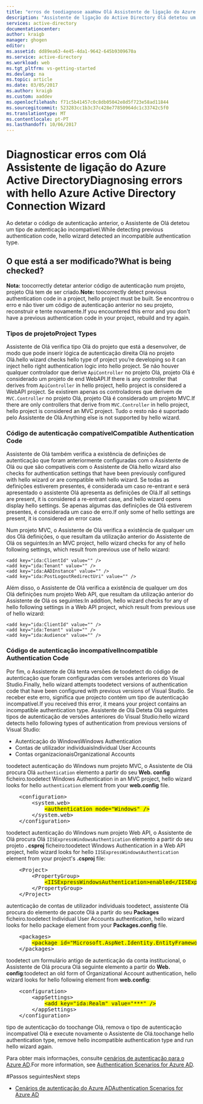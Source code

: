 ```yaml
---
title: "erros de toodiagnose aaaHow Olá Assistente de ligação do Azure Active Directory"
description: "Assistente de ligação do Active Directory Olá detetou um tipo de autenticação incompatível"
services: active-directory
documentationcenter: 
author: kraigb
manager: ghogen
editor: 
ms.assetid: dd89ea63-4e45-4da1-9642-645b9309670a
ms.service: active-directory
ms.workload: web
ms.tgt_pltfrm: vs-getting-started
ms.devlang: na
ms.topic: article
ms.date: 03/05/2017
ms.author: kraigb
ms.custom: aaddev
ms.openlocfilehash: f71c5b41457c0c8db05042e8d5f723e58ad11844
ms.sourcegitcommit: 523283cc1b3c37c428e77850964dc1c33742c5f0
ms.translationtype: MT
ms.contentlocale: pt-PT
ms.lasthandoff: 10/06/2017
---
```

# <a name="diagnosing-errors-with-hello-azure-active-directory-connection-wizard"></a><span data-ttu-id="5c9f8-103">Diagnosticar erros com Olá Assistente de ligação do Azure Active Directory</span><span class="sxs-lookup"><span data-stu-id="5c9f8-103">Diagnosing errors with hello Azure Active Directory Connection Wizard</span></span>
<span data-ttu-id="5c9f8-104">Ao detetar o código de autenticação anterior, o Assistente de Olá detetou um tipo de autenticação incompatível.</span><span class="sxs-lookup"><span data-stu-id="5c9f8-104">While detecting previous authentication code, hello wizard detected an incompatible authentication type.</span></span>   

## <a name="what-is-being-checked"></a><span data-ttu-id="5c9f8-105">O que está a ser modificado?</span><span class="sxs-lookup"><span data-stu-id="5c9f8-105">What is being checked?</span></span>
<span data-ttu-id="5c9f8-106">**Nota:** toocorrectly detetar anterior código de autenticação num projeto, projeto Olá tem de ser criado.</span><span class="sxs-lookup"><span data-stu-id="5c9f8-106">**Note:** toocorrectly detect previous authentication code in a project, hello project must be built.</span></span>  <span data-ttu-id="5c9f8-107">Se encontrou o erro e não tiver um código de autenticação anterior no seu projeto, reconstruir e tente novamente.</span><span class="sxs-lookup"><span data-stu-id="5c9f8-107">If you encountered this error and you don't have a previous authentication code in your project, rebuild and try again.</span></span>

### <a name="project-types"></a><span data-ttu-id="5c9f8-108">Tipos de projeto</span><span class="sxs-lookup"><span data-stu-id="5c9f8-108">Project Types</span></span>
<span data-ttu-id="5c9f8-109">Assistente de Olá verifica tipo Olá do projeto que está a desenvolver, de modo que pode inserir lógica de autenticação direita Olá no projeto Olá.</span><span class="sxs-lookup"><span data-stu-id="5c9f8-109">hello wizard checks hello type of project you’re developing so it can inject hello right authentication logic into hello project.</span></span>  <span data-ttu-id="5c9f8-110">Se não houver qualquer controlador que derive `ApiController` no projeto Olá, projeto Olá é considerado um projeto de end WebAPI.</span><span class="sxs-lookup"><span data-stu-id="5c9f8-110">If there is any controller that derives from `ApiController` in hello project, hello project is considered a WebAPI project.</span></span>  <span data-ttu-id="5c9f8-111">Se existirem apenas os controladores que derivem de `MVC.Controller` no projeto Olá, projeto Olá é considerado um projeto MVC.</span><span class="sxs-lookup"><span data-stu-id="5c9f8-111">If there are only controllers that derive from `MVC.Controller` in hello project, hello project is considered an MVC project.</span></span>  <span data-ttu-id="5c9f8-112">Tudo o resto não é suportado pelo Assistente de Olá.</span><span class="sxs-lookup"><span data-stu-id="5c9f8-112">Anything else is not supported by hello wizard.</span></span>

### <a name="compatible-authentication-code"></a><span data-ttu-id="5c9f8-113">Código de autenticação compatível</span><span class="sxs-lookup"><span data-stu-id="5c9f8-113">Compatible Authentication Code</span></span>
<span data-ttu-id="5c9f8-114">Assistente de Olá também verifica a existência de definições de autenticação que foram anteriormente configuradas com o Assistente de Olá ou que são compatíveis com o Assistente de Olá.</span><span class="sxs-lookup"><span data-stu-id="5c9f8-114">hello wizard also checks for authentication settings that have been previously configured with hello wizard or are compatible with hello wizard.</span></span>  <span data-ttu-id="5c9f8-115">Se todas as definições estiverem presentes, é considerada um caso re-entrant e será apresentado o assistente Olá apresenta as definições de Olá.</span><span class="sxs-lookup"><span data-stu-id="5c9f8-115">If all settings are present, it is considered a re-entrant case, and hello wizard opens display hello settings.</span></span>  <span data-ttu-id="5c9f8-116">Se apenas algumas das definições de Olá estiverem presentes, é considerada um caso de erro.</span><span class="sxs-lookup"><span data-stu-id="5c9f8-116">If only some of hello settings are present, it is considered an error case.</span></span>

<span data-ttu-id="5c9f8-117">Num projeto MVC, o Assistente de Olá verifica a existência de qualquer um dos Olá definições, o que resultam da utilização anterior do Assistente de Olá os seguintes:</span><span class="sxs-lookup"><span data-stu-id="5c9f8-117">In an MVC project, hello wizard checks for any of hello following settings, which result from previous use of hello wizard:</span></span>

    <add key="ida:ClientId" value="" />
    <add key="ida:Tenant" value="" />
    <add key="ida:AADInstance" value="" />
    <add key="ida:PostLogoutRedirectUri" value="" />

<span data-ttu-id="5c9f8-118">Além disso, o Assistente de Olá verifica a existência de qualquer um dos Olá definições num projeto Web API, que resultam da utilização anterior do Assistente de Olá os seguintes:</span><span class="sxs-lookup"><span data-stu-id="5c9f8-118">In addition, hello wizard checks for any of hello following settings in a Web API project, which result from previous use of hello wizard:</span></span>

    <add key="ida:ClientId" value="" />
    <add key="ida:Tenant" value="" />
    <add key="ida:Audience" value="" />

### <a name="incompatible-authentication-code"></a><span data-ttu-id="5c9f8-119">Código de autenticação incompatível</span><span class="sxs-lookup"><span data-stu-id="5c9f8-119">Incompatible Authentication Code</span></span>
<span data-ttu-id="5c9f8-120">Por fim, o Assistente de Olá tenta versões de toodetect do código de autenticação que foram configuradas com versões anteriores do Visual Studio.</span><span class="sxs-lookup"><span data-stu-id="5c9f8-120">Finally, hello wizard attempts toodetect versions of authentication code that have been configured with previous versions of Visual Studio.</span></span> <span data-ttu-id="5c9f8-121">Se receber este erro, significa que projecto contém um tipo de autenticação incompatível.</span><span class="sxs-lookup"><span data-stu-id="5c9f8-121">If you received this error, it means your project contains an incompatible authentication type.</span></span> <span data-ttu-id="5c9f8-122">Assistente de Olá Deteta Olá seguintes tipos de autenticação de versões anteriores do Visual Studio:</span><span class="sxs-lookup"><span data-stu-id="5c9f8-122">hello wizard detects hello following types of authentication from previous versions of Visual Studio:</span></span>

* <span data-ttu-id="5c9f8-123">Autenticação do Windows</span><span class="sxs-lookup"><span data-stu-id="5c9f8-123">Windows Authentication</span></span> 
* <span data-ttu-id="5c9f8-124">Contas de utilizador individuais</span><span class="sxs-lookup"><span data-stu-id="5c9f8-124">Individual User Accounts</span></span> 
* <span data-ttu-id="5c9f8-125">Contas organizacionais</span><span class="sxs-lookup"><span data-stu-id="5c9f8-125">Organizational Accounts</span></span> 

<span data-ttu-id="5c9f8-126">toodetect autenticação do Windows num projeto MVC, o Assistente de Olá procura Olá `authentication` elemento a partir do seu **Web. config** ficheiro.</span><span class="sxs-lookup"><span data-stu-id="5c9f8-126">toodetect Windows Authentication in an MVC project, hello wizard looks for hello `authentication` element from your **web.config** file.</span></span>

<pre>
    &lt;configuration&gt;
        &lt;system.web&gt;
            <span style="background-color: yellow">&lt;authentication mode="Windows" /&gt;</span>
        &lt;/system.web&gt;
    &lt;/configuration&gt;
</pre>

<span data-ttu-id="5c9f8-127">toodetect autenticação do Windows num projeto Web API, o Assistente de Olá procura Olá `IISExpressWindowsAuthentication` elemento a partir do seu projeto **. csproj** ficheiro:</span><span class="sxs-lookup"><span data-stu-id="5c9f8-127">toodetect Windows Authentication in a Web API project, hello wizard looks for hello `IISExpressWindowsAuthentication` element from your project's **.csproj** file:</span></span>

<pre>
    &lt;Project&gt;
        &lt;PropertyGroup&gt;
            <span style="background-color: yellow">&lt;IISExpressWindowsAuthentication&gt;enabled&lt;/IISExpressWindowsAuthentication&gt;</span>
        &lt;/PropertyGroup>
    &lt;/Project&gt;
</pre>

<span data-ttu-id="5c9f8-128">autenticação de contas de utilizador individuais toodetect, assistente Olá procura do elemento de pacote Olá a partir do seu **Packages** ficheiro.</span><span class="sxs-lookup"><span data-stu-id="5c9f8-128">toodetect Individual User Accounts authentication, hello wizard looks for hello package element from your **Packages.config** file.</span></span>

<pre>
    &lt;packages&gt;
        <span style="background-color: yellow">&lt;package id="Microsoft.AspNet.Identity.EntityFramework" version="2.1.0" targetFramework="net45" /&gt;</span>
    &lt;/packages&gt;
</pre>

<span data-ttu-id="5c9f8-129">toodetect um formulário antigo de autenticação da conta institucional, o Assistente de Olá procura Olá seguinte elemento a partir do **Web. config**:</span><span class="sxs-lookup"><span data-stu-id="5c9f8-129">toodetect an old form of Organizational Account authentication, hello wizard looks for hello following element from **web.config**:</span></span>

<pre>
    &lt;configuration&gt;
        &lt;appSettings&gt;
            <span style="background-color: yellow">&lt;add key="ida:Realm" value="***" /&gt;</span>
        &lt;/appSettings&gt;
    &lt;/configuration&gt;
</pre>

<span data-ttu-id="5c9f8-130">tipo de autenticação do toochange Olá, remova o tipo de autenticação incompatível Olá e execute novamente o Assistente de Olá.</span><span class="sxs-lookup"><span data-stu-id="5c9f8-130">toochange hello authentication type, remove hello incompatible authentication type and run hello wizard again.</span></span>

<span data-ttu-id="5c9f8-131">Para obter mais informações, consulte [cenários de autenticação para o Azure AD](active-directory-authentication-scenarios.md).</span><span class="sxs-lookup"><span data-stu-id="5c9f8-131">For more information, see [Authentication Scenarios for Azure AD](active-directory-authentication-scenarios.md).</span></span>

#<a name="next-steps"></a><span data-ttu-id="5c9f8-132">Passos seguintes</span><span class="sxs-lookup"><span data-stu-id="5c9f8-132">Next steps</span></span>
- [<span data-ttu-id="5c9f8-133">Cenários de autenticação do Azure AD</span><span class="sxs-lookup"><span data-stu-id="5c9f8-133">Authentication Scenarios for Azure AD</span></span>](active-directory-authentication-scenarios.md)